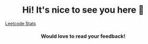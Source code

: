 <h1 align="center">Hi! It's nice to see you here 🙂 </h1>

[Leetcode Stats](https://leetcard.jacoblin.cool/trubyroid?theme=nord)

<h3 align="center">Would love to read your feedback!</h3>
